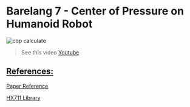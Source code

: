 # Barelang 7 - Center of Pressure on Humanoid Robot

![cop calculate](https://github.com/charlierolando/b7-center-of-pressure-on-humanoid-robot/blob/main/images/readme_pic.png)

>See this video
[Youtube](https://youtu.be/qt645hXIMIw?si=qu780gWqpU2X6UzU)

## [References:](#references)
[Paper Reference](https://www.proquest.com/openview/89abe21c9c2b6d3a0d037a09a52a3805/1?pq-origsite=gscholar&cbl=1686344)

[HX711 Library](https://www.arduino.cc/reference/en/libraries/hx711_adc/)
